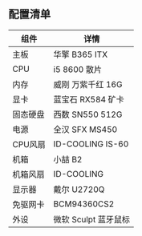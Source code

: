 ## 配置清单 ##

|组件|详情|
|-|-|
|主板|华擎 B365 ITX|
|CPU|i5 8600 散片|
|内存|威刚 万紫千红 16G|
|显卡|蓝宝石 RX584 矿卡|
|固态硬盘|西数 SN550 512G|
|电源|全汉 SFX MS450|
|CPU风扇|ID-COOLING IS-60|
|机箱|小喆 B2|
|机箱风扇|ID-COOLING|
|显示器|戴尔 U2720Q|
|免驱网卡|BCM94360CS2|
|外设|微软 Sculpt 蓝牙鼠标|